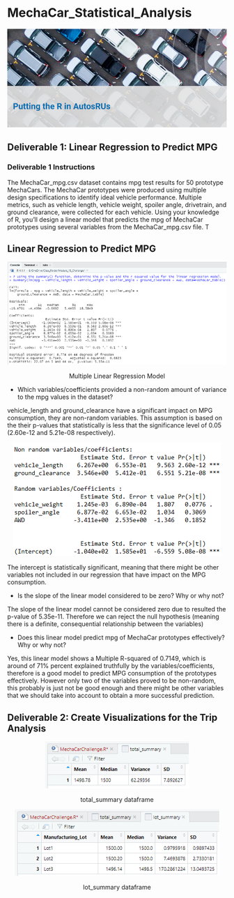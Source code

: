 # MechaCar_Statistical_Analysis

<p align="center"><img class="centerImage" src="https://github.com/dalejandri/MechaCar_Statistical_Analysis/blob/main/Resources/1.PNG" /></p>

## Deliverable 1: Linear Regression to Predict MPG 

### Deliverable 1 Instructions

The MechaCar_mpg.csv dataset contains mpg test results for 50 prototype MechaCars. The MechaCar prototypes were produced using multiple design specifications to identify ideal vehicle performance. Multiple metrics, such as vehicle length, vehicle weight, spoiler angle, drivetrain, and ground clearance, were collected for each vehicle. Using your knowledge of R, you’ll design a linear model that predicts the mpg of MechaCar prototypes using several variables from the MechaCar_mpg.csv file. T

## Linear Regression to Predict MPG

<p align="center"><img class="centerImage" src="https://github.com/dalejandri/MechaCar_Statistical_Analysis/blob/main/Resources/2.PNG" alt="Multiple Linear Regression Model" /></p>
<p align="center">Multiple Linear Regression Model</p>


- Which variables/coefficients provided a non-random amount of variance to the mpg values in the dataset?

vehicle_length and ground_clearance have a significant impact on MPG consumption, they are non-random variables. This assumption is based on the their p-values that statistically is less that the significance level of 0.05 (2.60e-12 and 5.21e-08 respectively).

<p align="center"><img class="centerImage" src="https://github.com/dalejandri/MechaCar_Statistical_Analysis/blob/main/Resources/3.PNG" /></p>

The intercept is statistically significant, meaning that there might be other variables not included in our regression that have impact on the MPG consumption.


- Is the slope of the linear model considered to be zero? Why or why not?

The slope of the linear model cannot be considered zero due to resulted the p-value of 5.35e-11. Therefore we can reject the null hypothesis (meaning there is a definite, consequential relationship between the variables)

- Does this linear model predict mpg of MechaCar prototypes effectively? Why or why not?

Yes, this linear model shows a Multiple R-squared of 0.7149, which is around of 71% percent explained truthfully by the variables/coefficients, therefore is a good model to predict MPG consumption of the prototypes effectively. 
However only two of the variables proved to be non-random, this probably is just not be good enough and there might be other variables that we should take into account to obtain a more successful prediction.

## Deliverable 2: Create Visualizations for the Trip Analysis



<p align="center"><img class="centerImage" src="https://github.com/dalejandri/MechaCar_Statistical_Analysis/blob/main/Resources/4.PNG" /></p>
<p align="center">total_summary dataframe</p>

<p align="center"><img class="centerImage" src="https://github.com/dalejandri/MechaCar_Statistical_Analysis/blob/main/Resources/5.PNG" /></p>
<p align="center">lot_summary dataframe</p>
